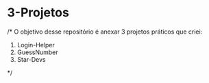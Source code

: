 # 3-Projetos

/* O objetivo desse repositório é anexar 3 projetos práticos que criei: 
  1. Login-Helper
  2. GuessNumber
  3. Star-Devs

*/

